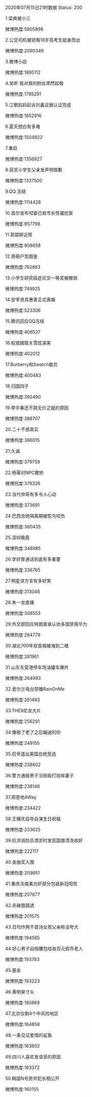 2020年07月15日21时数据
Status: 200

1.梁爽被小三

微博热度:5805898

2.公交司机被锁喉18岁高考生挺身而出

微博热度:2090349

3.微博小店

微博热度:1895112

4.吴昕 我对我的粉丝肃然起敬

微博热度:1785291

5.江歌妈妈起诉刘鑫证据认证完成

微博热度:1652916

6.夏天想白有多难

微博热度:1504922

7.重启

微博热度:1356927

8.获奖小学生父亲发声明致歉

微博热度:1337500

9.QQ 冻结

微博热度:1114428

10.首尔宣布彻查已故市长性骚扰案

微博热度:957798

11.郭碧婷近照

微博热度:908658

12.奇葩户型图鉴

微博热度:762863

13.小学生研究癌症论文一等奖被撤销

微博热度:749925

14.安宰贤具惠善正式离婚

微博热度:523306

15.腾讯回应QQ冻结

微博热度:406527

16.权珉娥取关雪炫澯美

微博热度:402012

17.Burberry和Swatch裁员

微博热度:400483

18.归国四子

微博热度:392490

19.李宇春还不跳无价之姐的原因

微博热度:388707

20.二十不惑真实

微博热度:386015

21.久诚

微博热度:379759

22.杨幂对NPC撒娇

微博热度:376326

23.当代帅哥有多令人心动

微博热度:373691

24.巴西总统隔离期被鸵鸟咬伤

微博热度:360435

25.深圳晚霞

微博热度:348985

26.学好普通话到底有多重要

微博热度:336765

27.明星讲方言有多好笑

微博热度:313046

28.朱一龙直播

微博热度:308553

29.外交部回应特朗普承认劝多国禁用华为

微博热度:284779

30.湖北700年观音阁被淹到二楼

微博热度:281961

31.山东东营港停车场油罐车爆炸

微博热度:264993

32.爱尔兰电台禁播RainOnMe

微博热度:261493

33.THE9尼龙大片

微博热度:256291

34.像极了老了之后蹦迪的你

微博热度:249155

35.侃爷退出美国总统竞选

微博热度:238602

36.警方通报男子当街殴打抱摔妻子

微博热度:238148

37.郑恩地AWay

微博热度:234422

38.王耀庆自导自演生日祝福

微博热度:233625

39.抗洪消防员清淤时发现国旗清洗收好

微博热度:222117

40.金曲奖入围

微博热度:209851

41.重庆冻南美白虾部分包装新冠阳性

微博热度:207877

42.杀破狼路透

微博热度:201575

43.日均作两千首诗女孩父亲称没夸大

微博热度:194585

44.好心男子自掏腰包给收百元假币老人

微博热度:193783

45.基金

微博热度:193223

46.黄明昊寸头

微博热度:185869

47.北京仅剩4个中风险地区

微博热度:164858

48.一条见证爱情的鲨鱼

微博热度:163802

49.四川人喜欢发语音的原因

微博热度:163372

50.韩国N号房共犯长相公开

微博热度:160155

